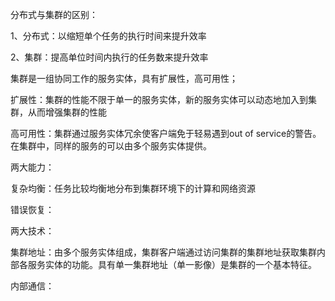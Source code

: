 分布式与集群的区别：

1、分布式：以缩短单个任务的执行时间来提升效率

2、集群：提高单位时间内执行的任务数来提升效率

集群是一组协同工作的服务实体，具有扩展性，高可用性；

扩展性：集群的性能不限于单一的服务实体，新的服务实体可以动态地加入到集群，从而增强集群的性能

高可用性：集群通过服务实体冗余使客户端免于轻易遇到out of service的警告。在集群中，同样的服务的可以由多个服务实体提供。



两大能力：

复杂均衡：任务比较均衡地分布到集群环境下的计算和网络资源

错误恢复：



两大技术：

集群地址：由多个服务实体组成，集群客户端通过访问集群的集群地址获取集群内部各服务实体的功能。具有单一集群地址（单一影像）是集群的一个基本特征。

内部通信：